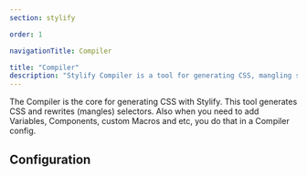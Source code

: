 ```yaml
---
section: stylify

order: 1

navigationTitle: Compiler

title: "Compiler"
description: "Stylify Compiler is a tool for generating CSS, mangling selectors and a lot more."
---
```


The Compiler is the core for generating CSS with Stylify. This tool generates CSS and rewrites (mangles) selectors. Also when you need to add Variables, Components, custom Macros and etc, you do that in a Compiler config.

<docs-section>
<template #description>

## Syntax
Syntax is similar to CSS `property:value` with a few differences:
- Use `_` (one underscore) for a space and `^` (a hat) for a quote
- The default syntax pattern is `<screen>:<pseudo classes>:<property>:<value>`. Sceens and pseudo classes are optional.
- Screns can be combined using logical operands:
	- **Logical AND**: `&&`
	- **Logical OR**: `||`

</template>
<template #code>

```html
color:blue => blue color
hover:color:blue => blue color after hover
lg:color:blue => blue color for from selected screen
lg:hover:color:blue => blue color after hover from selected screen

lg&&dark:color:red => large screen and prefer-color-scheme dark
minw740px||landscape:color:blue => for min width or landscape
```

</template>
</docs-section>

## Configuration

<docs-section>
<template #description>

### dev
If dev is set to true, the generated CSS will contain new lines and spaces to be more readable, selectors in generated CSS will not be mangled and if any variable is missing, only a warning will be shown in the console.

</template>
<template #code>

```js
const compilerConfig = {
	dev: true
};
```

</template>
</docs-section>

<docs-section>
<template #description>

### macros
Macros are used to match selectors and generate CSS according to the match. The key inside the object can be a string or a regular expression.

Eeach matched selector is automatically mangled if enabled: `color:rgb(255,255,255)` => `ab`.

</template>
<template #code>

```js
const compilerConfig = {
	macros: {
		'color:(\\S+?)': ({macroMatch, selectorProperties}) => {
			// color:blue => will create => color: blue
			// You can also use addMultiple({})
			selectorProperties.add('color', macroMatch.getCapture(0));
		},
	},
};
```

Usage:
```html
<span class="color:red"></span>
<div class="color:#000"></span>
<div class="color:rgb(255,255,255)"></span>
```

</template>
</docs-section>

<docs-section>
<template #description>

### variables
Variables can be used in a selector or accessed inside a macro.

</template>
<template #code>

```js
const compilerConfig = {
	variables: {
		blue: '#01befe',
		shadow: '0 8px 32px -8px rgb(0, 0, 0, 0.2)',
		// When variable is an object, Stylify CSS tries to find screen for it
		// You can use any screen you have defined in the screens
		dark: { blue: 'lightblue' },
		md: { fontSize: 24px },
		'minw640px': { fontSize: 32px },
		// When screen is not found, it falls back to a random custom selector
		'.dark': { blue: 'lightblue' },
		':root[data-theme="dark"]': { blue: 'lightblue' }
	},
	// By default variables are replaced by their value. If this option is enabled, they
	// are replaced by var(--variableName) and can be more dynamic.
	// This is great for example for switching between light and dark mode.
	replaceVariablesByCssVariables: false,
	// By default, variables are automatically injected into the generated CSS as CSS variables.
	// You can change this behavior by setting the option below to false
	injectVariablesIntoCss: true
};
```

Usage:
```html
<span class="color:$blue"></span>
```

</template>
</docs-section>

<docs-section>
<template #description>


### externalVariables
In case you have some CSS variables defined elsewhere than in the Stylify config, you can mark them add them as external.

<note>
External variables cannot be used within helpers because their value cannot be accessed and processed.
</note

</template>
<template #code>

```js
const compilerConfig = {
	externalVariables: [
		// Simple string check
		'some-color',
		// Define callback to specify more flexible check.
		// This will for example mark every variable that starts with md-
		// as external.
		(variable) => variable.startsWith('md-') ? true : undefined
	],
};
```

Usage:
```html
<span class="
	color:$some-color
	background:$md-sys-color-primary
	border-color:$md-sys-color-tertiary
"></span>
```

</template>
</docs-section>

<docs-section>
<template #description>

### keyframes
Keyframes in Stylify CSS are defined with the same syntax like in the CSS.

Keyfames can also be defined within a comment within a file using [content options](#contentoptionsprocessors).

</template>
<template #code>

```js
const compilerConfig = {
	keyframes: {
		fadeIn: 'from { opacity: 0; } to { opacity: 1; }',
		fadeOut: 'from { opacity: 1; } to { opacity: 0; }',
		shadowPulse: `
			from { box-shadow: 0 0 0 0px rgba(0, 0, 0, 0.2); }
			to { box-shadow: 0 0 0 20px rgba(0, 0, 0, 0); }
		`
	}
};
```

```html
<span class="animation:fadeIn_2s_infinite">Fade In</span>
<span class="animation:fadeOut_2s_infinite">Fade Out</span>
<span class="animation:shadowPulse_2s_infinite">Shadow pulse</span>
```

</template>
</docs-section>

<docs-section>
<template #description>

### screens
Screens are used to generate media queries. The key can be a string or a regular expression. You can use predefined [screens](/docs/stylify/native-preset#screens) or define your own.

Screns can be combined using logical operands:
- **Logical AND**: `&&`
- **Logical OR**: `||`

</template>
<template #code>

```js
const compilerConfig = {
	screens: {
		'sm': '(min-width: 400px)',
		// Screens can also be functions
		// That allows you to make as flexible screen as possible
		'minw\\w+': (screen) => `(min-width: ${screen.replace('minw', '')})`
	}
};
```

Usage:
```html
<span class="sm:color:darkred"></span>
<div class="minw640px:color:$blue"></span>
<div class="minw80rem:color:darkgreen"></span>
```

</template>
</docs-section>

<docs-section>
<template #description>

### components
Components can decrease the amount of selectors in a template. They can be defined in the file where they are used or in the config. When defined using content-option, it expects javascript object without surrounding brackets.
When defining a component, you can also use [nested syntax](#nested-syntax-for-custom-selectors)

Components can be also defined directly in files using [content options](#contentoptionsprocessors).

<note>
When you define a component or macro like <code>link</code> this selector can have a collision in production with selector like <code>sidebar-link</code>, when mangling selectors. This selector will be replaced as <code>a</code> (for link) and <code>sidebar-a</code> (for section). You can prevent this behavior by configuring sidebar-section in <a href="#ignoredareas">ignoredAreas</a> option.
</note>

</template>
<template #code>

```js
const compilerConfig = {
	components: {
		// selector => dependencies
		'button': 'padding:4px background:black color:white hover:background:grey',
		'container': `
			max-width:1024px
			margin:0_auto
			md:max-width:1280px
		`,
		// You can define multiple components in one key, just separate them by "," (comma)
		'wrapper, footer': 'padding:24px',
		// When one component is defined multiple times, the selectors are merged
		// When selectorsChain is defined the last one is applied
		'wrapper': 'margin-top:24px',
		'button--big': `
			&.btn {
				font-size:48px
			}
		`,
		// Dynamic components
		// When the function has a callback, it accepts matches from regular expression
		// variables, helpers and if is dev environment.
		// This way you can define component, that returns selectors based on matches
		// from regular expression.
		'title(?:--(\\S+))?': ({ matches, variables, helpers, dev }) => {
			const color = matches[1] ?? '#000';
			return `font-size:24px${color ? ` color:${color}` : ''}`;
		},
	}
};
```

Usage:
```html
<span class="button"></span>
<div class="container"></div>
<!-- Dynamic Components -->
<div class="title"></div>
<div class="title--#06f">
<div class="title--$red">
```

</template>
</docs-section>

<docs-section>
<template #description>

### customSelectors
Custom selectors allows you to write CSS selectors for elements.
When configuring pseudo class for direct element, you can use the pseudo class directly. When the selector is not direct, then the pseudo class should be on the selector and not in the Stylify CSS selector. Check out the examples.

Custom selectors can be also defined directly in files using [content options](#contentoptionsprocessors).


</template>
<template #code>

```js
const compilerConfig = {
	customSelectors: {
		// selector => dependencies
		'article': 'font-size:16px line-height:28px color:#222',
		'article h1, article h2': 'color:blue',
		// For indirect selectors with pseudo class like `div > button`, `article a`
		'article a:hover': 'color:blue'
		'article a:hover i': 'color:white'
		// For direct selectors with pseudo class like a, input or a.button and a.link
		'a': 'color:green hover:color:blue',
		'a.link': 'color:green hover:color:red'
	}
};
```

Usage:
```html
<article></article>
```

</template>
</docs-section>

<docs-section>
<template #description>

#### Nested syntax for custom selectors
You can nest selectors using SCSS-like syntax.
To create the selector is the same like in CSS. To refer the upper level use the `&` character.
To keep things simple, the only feature is nesting and chaining. The syntax is the same for `content options`. The pseudo classes like `:hover` works the same like in the example above.
The example below will generate the following:
- `header { width:800px }`
- `header nav { font-size:14px }`
- `header.fixed {}`
- `.docs header { background:blue }`
- `header h1, header h2 { font-family:arial }`

</template>
<template #code>

```js
const compilerConfig = {
	customSelectors: {
		'header': `
			width:800px
			nav {
				font-size:14px
			}
			&.fixed {
				position:fixed
			}
			.docs & { background:blue }
			h1, h2 { font-family:arial }
		`
	}
}
```

</template>

</docs-section>

<docs-section>
<template #description>

Custom selectors can be also written directly into the class attributes. The syntax is the following `[selector]{macros}`. Instead of a space use the `_` underscore. For a quote, use `^`. And to split different macros use `;`.
The example below will generate the following:
- `.docs [.docs_&]{font-size:14px;color:#222} {font-size:14px; color:#222}`
- `[h1,h2]{margin-top:0} h1, [h1,h2]{margin-top:0} h2 { margin-top:0 }`

For pseudo classes
- `[a::after]{content:^Hello_World^} a::after {content:'Hello World'}`
- `[a]{hover:color:steelblue} a:hover {color:steelblue}`
- `[a:hover]{color:stelblue} a:hover {color:stelblue}`
- `[&:hover_a]{color:stelblue}:hover a {color:stelblue}`


</template>
<template #code>

```html
<article class="
	[.docs_&]{font-size:14px;color:#222}
	[h1,h2]{margin-top:0}

	[a]{hover:color:steelblue}
	[a:hover]{color:stelblue}
	[&:hover_a]{color:stelblue}
"></article>
```

</template>

</docs-section>

<docs-section>
<template #description>

### helpers
Helpers are functions that can be called when a selector is matched and its properties are being generated.

</template>
<template #code>

```js
const compilerConfig = {
	helpers: {
		shortcut(value) {
			const shortcuts = {
				'bgc': 'background-color',
				'zi': 'z-index'
			};

			return value in shortcuts ? shortcuts[value] : value;
		},
		joinText(...texts) => '"' + texts.join(' ') + '"'
	},
	macros: {
		'(bgc|zi):(\\S+?)': ({helpers, macroMatch, selectorProperties}) => {
			const property = helpers.shortcut(macroMatch.getCapture(0));
			macroMatch.add(property, selectorProperties.getCapture(1));
		}
	}
}
```

Usage:
```html
<div class="
	zi:2 bgc:red
	color:lighten(#000,10)
	content:joinText(^Custom^,^Long_Text^)
"></div>
```

</template>
</docs-section>

<docs-section>
<template #description>

### selectorsAreas
In case you want to rewrite selectors in any framework specific class attribute, you must define that attribute to be matched.
By default Stylify CSS support a few syntaxes from Vue, React, Lit, AlpineJS and Nette. In case, some of the class attributes wasn't matched, add the selectorsAreas option with a regular expression to match it.

</template>
<template #code>

```js
const compilerConfig = {
	selectorsAreas: [
		// Vue.js
		'(?:^|\\s+)(?:v-bind)?:class="([^"]+)"',
		// React
		'(?:^|\\s+)className="([^"]+)"'
	]
};
```

</template>
</docs-section>

<docs-section>
<template #description>

### ignoredAreas
In case you need to mark a code to be ignored during compilatio, you can use ignored areas.

`stylify-ignore` and `stylify-runtime-ignore` are by default areas you can use to remove content from compilation.

Also the following elements are ignored (only without attributes): `code, head, pre, script, style`.

Note that matching tags or areas using regular expressions is not reliable in some situations, therefore try to use the `stylify-ignore` as it is the most reliable option.

</template>
<template #code>

Usage

```html
<!-- stylify-ignore -->
Everything inside will be ignored
<div class="color:red"></div>
<!-- /stylify-ignore -->
```

</template>
</docs-section>

<docs-section>
<template #description>

### pregenerate
The pregenerate option allows you to add some content into the compilation process.

</template>
<template #code>

```js
const compilerConfig = {
	pregenerate: 'color:red color:blue width:100%'
};
```

</template>
</docs-section>


<docs-section>
<template #description>

### contentOptionsProcessors
Some configuration options can be defined directly in a file using `content options`. It's good to keep the definition of for example a component with its HTML.

</template>
<template #code>

```html
<!--
// Components expects a valid javascript object as value without surrounding brackets
stylify-components
	button: `font-size:24px padding:4px`,
	'button--big': `
		&.btn {
			font-size:48px
		}
	`
/stylify-components

// Variables expects a valid javascript object as value without surrounding brackets
stylify-variables
	blue: `#01befe`
/stylify-variables

// Keyframes expects a valid javascript object as value without surrounding brackets
stylify-keyframes
	fadeIn: 'from { opacity: 0; } to { opacity: 1; }',
	fadeOut: 'from { opacity: 1; } to { opacity: 0; }',
	shadowPulse: `
		from { box-shadow: 0 0 0 0px rgba(0, 0, 0, 0.2); }
		to { box-shadow: 0 0 0 20px rgba(0, 0, 0, 0); }
	`
/stylify-keyframes


// Custom selectors expects a valid javascript object as value without surrounding brackets
stylify-customSelectors
	article: `font-size:24px`
/stylify-customSelectors

// Pregenerate expects a string
stylify-pregenerate
	border-top:1px_solid_#444
/stylify-pregenerate

// Screens expects a valid javascript object as value without surrounding brackets
stylify-screens
	'testScreen': '(min-width: 123px)',
	'dynamic\\w+': (screen) => `(max-width: ${screen.replace('dynamic', '')})`
/stylify-screens
-->
```

Adding custom content option processor
```js
import { hooks } from '@stylify/stylify'

// You can use Stylify compiler to get any option
hooks.addListener('compiler:processContentOption:myOption', ({
	contentOptions,
	option,
	value
}) => {

});
```
</template>
</docs-section>

<docs-section>
<template #description>

### Compilation Result
Compilation result can be created or configured and passed into the Compiler as a second argument. By this approach, you can change the compilation behavior and extend the functionality.

<note>
Be aware that if you modify compilation result or create a new one with a wrong configuration, you can break the whole compilation process.
</note>

</template>
<template #code>

```js
const compilationResult = new CompilationResult({
	// All options are optional
	dev: false,
	// If reconfigurable is set to false, the configuration will not change
	reconfigurable: false,
	// This function is responsible for sorting screens before the CSS is generated.
	// The argument is a Map type and the function must also return a Map type.
	screensSortingFunction: (screensList) => { return screensList },
	// If mangle selectors is true, selectors within the CSS will be manhled
	mangleSelectors: false,
});
```

</template>
</docs-section>

<docs-section>
<template #description>

### CSS Record
Css record can be accessed only through a hook `compilationResult:configureCssRecord`. The CSS record is responsible for keeping the CSS tree and how the selectors are joined, managed and etc.

</template>
<template #code>

```js
hooks.addListener('compilationResult:configureCssRecord', ({cssRecord}) => {
	// ...
});
```

</template>
</docs-section>

## Hooks

Stylify has a hookable system that allows you to modify extend the functionality.

<docs-section>
<template #description>

- **compiler:beforeMacrosProcessed**: Before the content is processed and macros matched
- **compiler:afterMacrosProcessed**: Right after the `beforeMacrosProcessed`
- **compiler:compilationResultConfigured**: Triggered when compilation result is ready
- **compiler:newMacroMatch**: This hook is triggered when a macro is matched within the content
- **compiler:processContentOption:\[option\]**: Triggerd when processing content option. The `[option]` must be replaced by the name of content option like `customOption` if ou want to process your own options
- **compilationResult:configureCssRecord**: This hook is called when CSS record is created. You can for example set the scope
- **cssRecord:addProperty**: This is called right before the CSS `property:value` is added.
- **cssRecord:cssGenerated**: Triggered when the CSS was generated

</template>
<template #code>

```js
import { hooks } from '@stylify/stylify';

hooks.addListener('hoook:name', (options) => {});
```

</template>
</docs-section>

## Custom compilation process
```js
import { Compiler } from '@stylify/stylify';

const content = '<div class="color:blue"></div>';

const compiler = new Compiler();
const compilationResult = compiler.compile(content);
const css = compilationResult.generateCss();
// If the third parameter is set and if it is true (default) it rewrites selectors
// only in areas defined in selectorsAreas and not in whole content
const mangledContent = compiler.rewriteSelectors(content, compilationResult, true);
```
